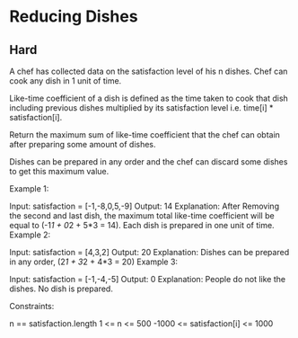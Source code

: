# Reducing Dishes
## Hard

A chef has collected data on the satisfaction level of his n dishes. Chef can cook any dish in 1 unit of time.

Like-time coefficient of a dish is defined as the time taken to cook that dish including previous dishes multiplied by its satisfaction level i.e. time[i] * satisfaction[i].

Return the maximum sum of like-time coefficient that the chef can obtain after preparing some amount of dishes.

Dishes can be prepared in any order and the chef can discard some dishes to get this maximum value.

 

Example 1:

Input: satisfaction = [-1,-8,0,5,-9]
Output: 14
Explanation: After Removing the second and last dish, the maximum total like-time coefficient will be equal to (-1*1 + 0*2 + 5*3 = 14).
Each dish is prepared in one unit of time.
Example 2:

Input: satisfaction = [4,3,2]
Output: 20
Explanation: Dishes can be prepared in any order, (2*1 + 3*2 + 4*3 = 20)
Example 3:

Input: satisfaction = [-1,-4,-5]
Output: 0
Explanation: People do not like the dishes. No dish is prepared.
 

Constraints:

n == satisfaction.length
1 <= n <= 500
-1000 <= satisfaction[i] <= 1000
